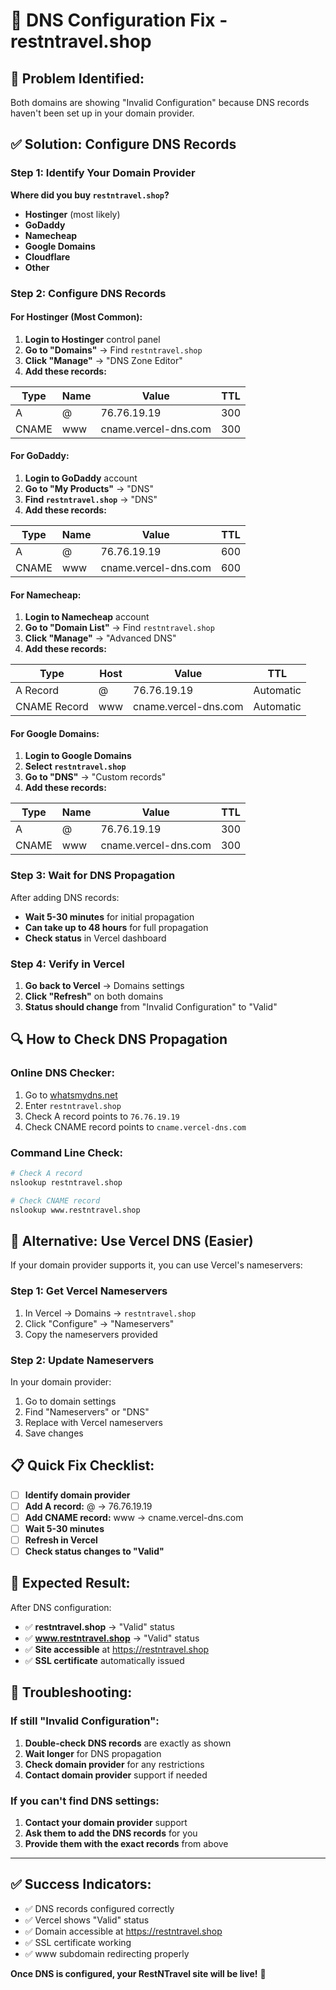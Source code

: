# 🔧 DNS Configuration Fix - restntravel.shop

## 🚨 **Problem Identified:**
Both domains are showing "Invalid Configuration" because DNS records haven't been set up in your domain provider.

## ✅ **Solution: Configure DNS Records**

### **Step 1: Identify Your Domain Provider**

**Where did you buy `restntravel.shop`?**
- **Hostinger** (most likely)
- **GoDaddy**
- **Namecheap**
- **Google Domains**
- **Cloudflare**
- **Other**

### **Step 2: Configure DNS Records**

#### **For Hostinger (Most Common):**

1. **Login to Hostinger** control panel
2. **Go to "Domains"** → Find `restntravel.shop`
3. **Click "Manage"** → "DNS Zone Editor"
4. **Add these records:**

| Type | Name | Value | TTL |
|------|------|-------|-----|
| A | @ | 76.76.19.19 | 300 |
| CNAME | www | cname.vercel-dns.com | 300 |

#### **For GoDaddy:**

1. **Login to GoDaddy** account
2. **Go to "My Products"** → "DNS"
3. **Find `restntravel.shop`** → "DNS"
4. **Add these records:**

| Type | Name | Value | TTL |
|------|------|-------|-----|
| A | @ | 76.76.19.19 | 600 |
| CNAME | www | cname.vercel-dns.com | 600 |

#### **For Namecheap:**

1. **Login to Namecheap** account
2. **Go to "Domain List"** → Find `restntravel.shop`
3. **Click "Manage"** → "Advanced DNS"
4. **Add these records:**

| Type | Host | Value | TTL |
|------|------|-------|-----|
| A Record | @ | 76.76.19.19 | Automatic |
| CNAME Record | www | cname.vercel-dns.com | Automatic |

#### **For Google Domains:**

1. **Login to Google Domains**
2. **Select `restntravel.shop`**
3. **Go to "DNS"** → "Custom records"
4. **Add these records:**

| Type | Name | Value | TTL |
|------|------|-------|-----|
| A | @ | 76.76.19.19 | 300 |
| CNAME | www | cname.vercel-dns.com | 300 |

### **Step 3: Wait for DNS Propagation**

After adding DNS records:
- **Wait 5-30 minutes** for initial propagation
- **Can take up to 48 hours** for full propagation
- **Check status** in Vercel dashboard

### **Step 4: Verify in Vercel**

1. **Go back to Vercel** → Domains settings
2. **Click "Refresh"** on both domains
3. **Status should change** from "Invalid Configuration" to "Valid"

## 🔍 **How to Check DNS Propagation**

### **Online DNS Checker:**
1. Go to [whatsmydns.net](https://whatsmydns.net)
2. Enter `restntravel.shop`
3. Check A record points to `76.76.19.19`
4. Check CNAME record points to `cname.vercel-dns.com`

### **Command Line Check:**
```bash
# Check A record
nslookup restntravel.shop

# Check CNAME record
nslookup www.restntravel.shop
```

## 🚀 **Alternative: Use Vercel DNS (Easier)**

If your domain provider supports it, you can use Vercel's nameservers:

### **Step 1: Get Vercel Nameservers**
1. In Vercel → Domains → `restntravel.shop`
2. Click "Configure" → "Nameservers"
3. Copy the nameservers provided

### **Step 2: Update Nameservers**
In your domain provider:
1. Go to domain settings
2. Find "Nameservers" or "DNS"
3. Replace with Vercel nameservers
4. Save changes

## 📋 **Quick Fix Checklist:**

- [ ] **Identify domain provider**
- [ ] **Add A record:** @ → 76.76.19.19
- [ ] **Add CNAME record:** www → cname.vercel-dns.com
- [ ] **Wait 5-30 minutes**
- [ ] **Refresh in Vercel**
- [ ] **Check status changes to "Valid"**

## 🎯 **Expected Result:**

After DNS configuration:
- ✅ **restntravel.shop** → "Valid" status
- ✅ **www.restntravel.shop** → "Valid" status
- ✅ **Site accessible** at https://restntravel.shop
- ✅ **SSL certificate** automatically issued

## 🔧 **Troubleshooting:**

### **If still "Invalid Configuration":**
1. **Double-check DNS records** are exactly as shown
2. **Wait longer** for DNS propagation
3. **Check domain provider** for any restrictions
4. **Contact domain provider** support if needed

### **If you can't find DNS settings:**
1. **Contact your domain provider** support
2. **Ask them to add the DNS records** for you
3. **Provide them with the exact records** from above

---

## ✅ **Success Indicators:**

- ✅ DNS records configured correctly
- ✅ Vercel shows "Valid" status
- ✅ Domain accessible at https://restntravel.shop
- ✅ SSL certificate working
- ✅ www subdomain redirecting properly

**Once DNS is configured, your RestNTravel site will be live!** 🚀 